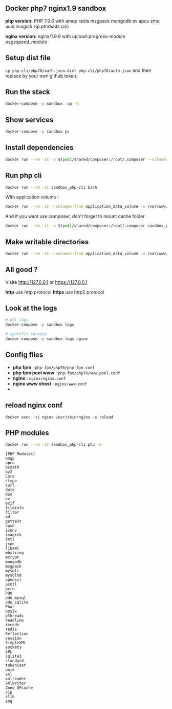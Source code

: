 Docker php7 nginx1.9 sandbox
--------------------------

**php version:** PHP 7.0.6 with amqp redis msgpack mongodb ev apcu zmq uuid imagick zip pthreads (cli) 

**nginx version:** nginx/1.9.9 with upload-progress-module pagespeed_module

## Setup dist file

`cp php-cli/php70/auth.json.dist php-cli/php70/auth.json` and then replace by your own github token.


## Run the stack

```bash
docker-compose -p sandbox  up -d
```

## Show services

```bash
docker-compose -p sandbox ps
```

## Install dependencies

```bash
docker run --rm -it -v $(pwd)/shared/composer:/root/.composer --volumes-from application_data_volume -w /var/www/ sandbox_php-cli composer install
```

## Run php cli

```bash
docker run --rm -it sandbox_php-cli bash
```

With application volume : 

```bash
docker run --rm -it --volumes-from application_data_volume -w /var/www/ sandbox_php-cli bash
```

And if you want use composer, don't forget to mount cache folder

```bash
docker run --rm -it -v $(pwd)/shared/composer:/root/.composer sandbox_php-cli composer
```

## Make writable directories

```bash
docker run --rm -it --volumes-from application_data_volume -w /var/www/ busybox chmod 777 -Rf var/cache var/logs
```

## All good ?

Visite http://127.0.0.1 or https://127.0.0.1

**http** use http protocol
**https** use http2 protocol

## Look at the logs

```bash
# all logs
docker-compose -p sandbox logs

# specific service
docker-compose -p sandbox logs nginx
```

## Config files

* **php fpm** : `php-fpm/php70/php-fpm.conf`
* **php fpm pool www** : `php-fpm/php70/www.pool.conf`
* **nginx** : `nginx/nginx.conf`
* **nginx www vhost** : `nginx/www.conf`
* 

## reload nginx conf

`docker exec -ti nginx /usr/sbin/nginx -s reload`

## PHP modules 

```bash
docker run --rm -it sandbox_php-cli php -m
```

```
[PHP Modules]
amqp
apcu
bcmath
bz2
Core
ctype
curl
date
dom
ev
exif
fileinfo
filter
gd
gettext
hash
iconv
imagick
intl
json
libxml
mbstring
mcrypt
mongodb
msgpack
mysqli
mysqlnd
openssl
pcntl
pcre
PDO
pdo_mysql
pdo_sqlite
Phar
posix
pthreads
readline
recode
redis
Reflection
session
SimpleXML
sockets
SPL
sqlite3
standard
tokenizer
uuid
xml
xmlreader
xmlwriter
Zend OPcache
zip
zlib
zmq
```
